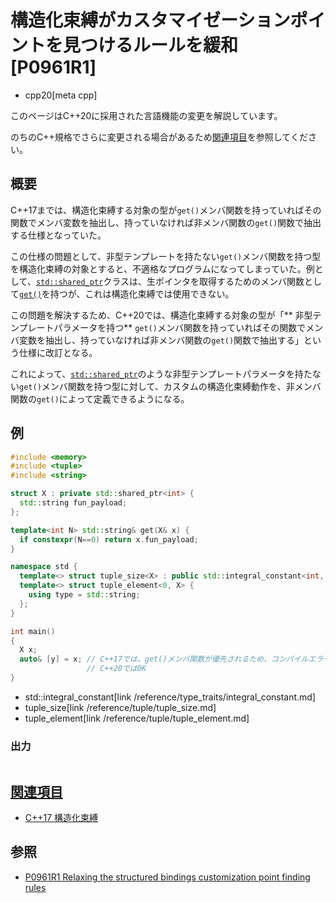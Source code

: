 # 構造化束縛がカスタマイゼーションポイントを見つけるルールを緩和 [P0961R1]
* cpp20[meta cpp]

<!-- start lang caution -->

このページはC++20に採用された言語機能の変更を解説しています。

のちのC++規格でさらに変更される場合があるため[関連項目](#relative-page)を参照してください。

<!-- last lang caution -->

## 概要
C++17までは、構造化束縛する対象の型が`get()`メンバ関数を持っていればその関数でメンバ変数を抽出し、持っていなければ非メンバ関数の`get()`関数で抽出する仕様となっていた。

この仕様の問題として、非型テンプレートを持たない`get()`メンバ関数を持つ型を構造化束縛の対象とすると、不適格なプログラムになってしまっていた。例として、[`std::shared_ptr`](/reference/memory/shared_ptr.md)クラスは、生ポインタを取得するためのメンバ関数として[`get()`](/reference/memory/shared_ptr/get.md)を持つが、これは構造化束縛では使用できない。

この問題を解決するため、C++20では、構造化束縛する対象の型が「** 非型テンプレートパラメータを持つ** `get()`メンバ関数を持っていればその関数でメンバ変数を抽出し、持っていなければ非メンバ関数の`get()`関数で抽出する」という仕様に改訂となる。

これによって、[`std::shared_ptr`](/reference/memory/shared_ptr.md)のような非型テンプレートパラメータを持たない`get()`メンバ関数を持つ型に対して、カスタムの構造化束縛動作を、非メンバ関数の`get()`によって定義できるようになる。


## 例
```cpp example
#include <memory>
#include <tuple>
#include <string>

struct X : private std::shared_ptr<int> {
  std::string fun_payload;
};

template<int N> std::string& get(X& x) {
  if constexpr(N==0) return x.fun_payload;
}

namespace std {
  template<> struct tuple_size<X> : public std::integral_constant<int, 1> {};
  template<> struct tuple_element<0, X> {
    using type = std::string;
  };
}

int main()
{
  X x;
  auto& [y] = x; // C++17では、get()メンバ関数が優先されるため、コンパイルエラーとなる
                 // C++20ではOK
}
```
* std::integral_constant[link /reference/type_traits/integral_constant.md]
* tuple_size[link /reference/tuple/tuple_size.md]
* tuple_element[link /reference/tuple/tuple_element.md]

### 出力
```
```


## <a id="relative-page" href="#relative-page">関連項目</a>
- [C++17 構造化束縛](/lang/cpp17/structured_bindings.md)


## 参照
- [P0961R1 Relaxing the structured bindings customization point finding rules](http://www.open-std.org/jtc1/sc22/wg21/docs/papers/2018/p0961r1.html)
